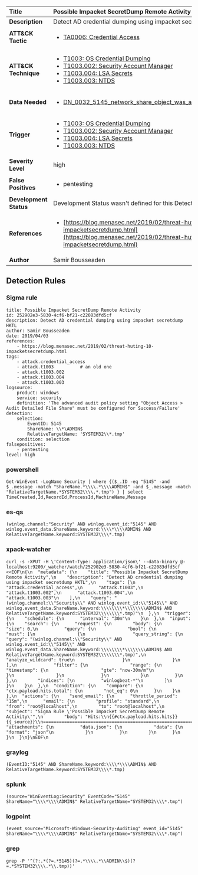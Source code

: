 | Title                    | Possible Impacket SecretDump Remote Activity       |
|:-------------------------|:------------------|
| **Description**          | Detect AD credential dumping using impacket secretdump HKTL |
| **ATT&amp;CK Tactic**    |  <ul><li>[TA0006: Credential Access](https://attack.mitre.org/tactics/TA0006)</li></ul>  |
| **ATT&amp;CK Technique** | <ul><li>[T1003: OS Credential Dumping](https://attack.mitre.org/techniques/T1003)</li><li>[T1003.002: Security Account Manager](https://attack.mitre.org/techniques/T1003/002)</li><li>[T1003.004: LSA Secrets](https://attack.mitre.org/techniques/T1003/004)</li><li>[T1003.003: NTDS](https://attack.mitre.org/techniques/T1003/003)</li></ul>  |
| **Data Needed**          | <ul><li>[DN_0032_5145_network_share_object_was_accessed_detailed](../Data_Needed/DN_0032_5145_network_share_object_was_accessed_detailed.md)</li></ul>  |
| **Trigger**              | <ul><li>[T1003: OS Credential Dumping](../Triggers/T1003.md)</li><li>[T1003.002: Security Account Manager](../Triggers/T1003.002.md)</li><li>[T1003.004: LSA Secrets](../Triggers/T1003.004.md)</li><li>[T1003.003: NTDS](../Triggers/T1003.003.md)</li></ul>  |
| **Severity Level**       | high |
| **False Positives**      | <ul><li>pentesting</li></ul>  |
| **Development Status**   |  Development Status wasn't defined for this Detection Rule yet  |
| **References**           | <ul><li>[https://blog.menasec.net/2019/02/threat-huting-10-impacketsecretdump.html](https://blog.menasec.net/2019/02/threat-huting-10-impacketsecretdump.html)</li></ul>  |
| **Author**               | Samir Bousseaden |


## Detection Rules

### Sigma rule

```
title: Possible Impacket SecretDump Remote Activity
id: 252902e3-5830-4cf6-bf21-c22083dfd5cf
description: Detect AD credential dumping using impacket secretdump HKTL
author: Samir Bousseaden
date: 2019/04/03
references:
    - https://blog.menasec.net/2019/02/threat-huting-10-impacketsecretdump.html
tags:
    - attack.credential_access
    - attack.t1003          # an old one
    - attack.t1003.002
    - attack.t1003.004
    - attack.t1003.003
logsource:
    product: windows
    service: security
    definition: 'The advanced audit policy setting "Object Access > Audit Detailed File Share" must be configured for Success/Failure'
detection:
    selection:
        EventID: 5145
        ShareName: \\*\ADMIN$
        RelativeTargetName: 'SYSTEM32\\*.tmp'
    condition: selection
falsepositives:
    - pentesting
level: high

```





### powershell
    
```
Get-WinEvent -LogName Security | where {($_.ID -eq "5145" -and $_.message -match "ShareName.*\\\\.*\\\\ADMIN$" -and $_.message -match "RelativeTargetName.*SYSTEM32\\\\.*.tmp") } | select TimeCreated,Id,RecordId,ProcessId,MachineName,Message
```


### es-qs
    
```
(winlog.channel:"Security" AND winlog.event_id:"5145" AND winlog.event_data.ShareName.keyword:\\\\*\\\\ADMIN$ AND RelativeTargetName.keyword:SYSTEM32\\\\*.tmp)
```


### xpack-watcher
    
```
curl -s -XPUT -H \'Content-Type: application/json\' --data-binary @- localhost:9200/_watcher/watch/252902e3-5830-4cf6-bf21-c22083dfd5cf <<EOF\n{\n  "metadata": {\n    "title": "Possible Impacket SecretDump Remote Activity",\n    "description": "Detect AD credential dumping using impacket secretdump HKTL",\n    "tags": [\n      "attack.credential_access",\n      "attack.t1003",\n      "attack.t1003.002",\n      "attack.t1003.004",\n      "attack.t1003.003"\n    ],\n    "query": "(winlog.channel:\\"Security\\" AND winlog.event_id:\\"5145\\" AND winlog.event_data.ShareName.keyword:\\\\\\\\*\\\\\\\\ADMIN$ AND RelativeTargetName.keyword:SYSTEM32\\\\\\\\*.tmp)"\n  },\n  "trigger": {\n    "schedule": {\n      "interval": "30m"\n    }\n  },\n  "input": {\n    "search": {\n      "request": {\n        "body": {\n          "size": 0,\n          "query": {\n            "bool": {\n              "must": [\n                {\n                  "query_string": {\n                    "query": "(winlog.channel:\\"Security\\" AND winlog.event_id:\\"5145\\" AND winlog.event_data.ShareName.keyword:\\\\\\\\*\\\\\\\\ADMIN$ AND RelativeTargetName.keyword:SYSTEM32\\\\\\\\*.tmp)",\n                    "analyze_wildcard": true\n                  }\n                }\n              ],\n              "filter": {\n                "range": {\n                  "timestamp": {\n                    "gte": "now-30m/m"\n                  }\n                }\n              }\n            }\n          }\n        },\n        "indices": [\n          "winlogbeat-*"\n        ]\n      }\n    }\n  },\n  "condition": {\n    "compare": {\n      "ctx.payload.hits.total": {\n        "not_eq": 0\n      }\n    }\n  },\n  "actions": {\n    "send_email": {\n      "throttle_period": "15m",\n      "email": {\n        "profile": "standard",\n        "from": "root@localhost",\n        "to": "root@localhost",\n        "subject": "Sigma Rule \'Possible Impacket SecretDump Remote Activity\'",\n        "body": "Hits:\\n{{#ctx.payload.hits.hits}}{{_source}}\\n================================================================================\\n{{/ctx.payload.hits.hits}}",\n        "attachments": {\n          "data.json": {\n            "data": {\n              "format": "json"\n            }\n          }\n        }\n      }\n    }\n  }\n}\nEOF\n
```


### graylog
    
```
(EventID:"5145" AND ShareName.keyword:\\\\*\\\\ADMIN$ AND RelativeTargetName.keyword:SYSTEM32\\\\*.tmp)
```


### splunk
    
```
(source="WinEventLog:Security" EventCode="5145" ShareName="\\\\*\\\\ADMIN$" RelativeTargetName="SYSTEM32\\\\*.tmp")
```


### logpoint
    
```
(event_source="Microsoft-Windows-Security-Auditing" event_id="5145" ShareName="\\\\*\\\\ADMIN$" RelativeTargetName="SYSTEM32\\\\*.tmp")
```


### grep
    
```
grep -P '^(?:.*(?=.*5145)(?=.*\\\\.*\\ADMIN\\$)(?=.*SYSTEM32\\\\.*\\.tmp))'
```



